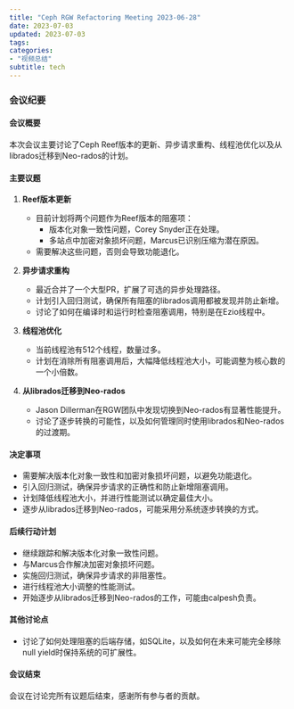 ```yaml
---
title: "Ceph RGW Refactoring Meeting 2023-06-28"
date: 2023-07-03
updated: 2023-07-03
tags:
categories:
- "视频总结"
subtitle: tech
---
```



### 会议纪要

#### 会议概要
本次会议主要讨论了Ceph Reef版本的更新、异步请求重构、线程池优化以及从librados迁移到Neo-rados的计划。

#### 主要议题
1. **Reef版本更新**
   - 目前计划将两个问题作为Reef版本的阻塞项：
     - 版本化对象一致性问题，Corey Snyder正在处理。
     - 多站点中加密对象损坏问题，Marcus已识别压缩为潜在原因。
   - 需要解决这些问题，否则会导致功能退化。

2. **异步请求重构**
   - 最近合并了一个大型PR，扩展了可选的异步处理路径。
   - 计划引入回归测试，确保所有阻塞的librados调用都被发现并防止新增。
   - 讨论了如何在编译时和运行时检查阻塞调用，特别是在Ezio线程中。

3. **线程池优化**
   - 当前线程池有512个线程，数量过多。
   - 计划在消除所有阻塞调用后，大幅降低线程池大小，可能调整为核心数的一个小倍数。

4. **从librados迁移到Neo-rados**
   - Jason Dillerman在RGW团队中发现切换到Neo-rados有显著性能提升。
   - 讨论了逐步转换的可能性，以及如何管理同时使用librados和Neo-rados的过渡期。

#### 决定事项
- 需要解决版本化对象一致性和加密对象损坏问题，以避免功能退化。
- 引入回归测试，确保异步请求的正确性和防止新增阻塞调用。
- 计划降低线程池大小，并进行性能测试以确定最佳大小。
- 逐步从librados迁移到Neo-rados，可能采用分系统逐步转换的方式。

#### 后续行动计划
- 继续跟踪和解决版本化对象一致性问题。
- 与Marcus合作解决加密对象损坏问题。
- 实施回归测试，确保异步请求的非阻塞性。
- 进行线程池大小调整的性能测试。
- 开始逐步从librados迁移到Neo-rados的工作，可能由calpesh负责。

#### 其他讨论点
- 讨论了如何处理阻塞的后端存储，如SQLite，以及如何在未来可能完全移除null yield时保持系统的可扩展性。

#### 会议结束
会议在讨论完所有议题后结束，感谢所有参与者的贡献。